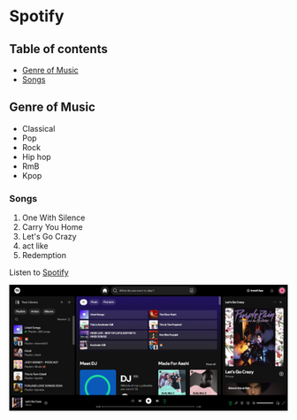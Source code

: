 # Spotify

## Table of contents

- [Genre of Music](#genre-of-music)
- [Songs](#songs)

## Genre of Music

- Classical
- Pop
- Rock
- Hip hop
- RmB
- Kpop

### Songs

1. One With Silence
2. Carry You Home
3. Let's Go Crazy
4. act like
5. Redemption

Listen to [Spotify](https://open.spotify.com/)

![Home Page](spotify.png)
